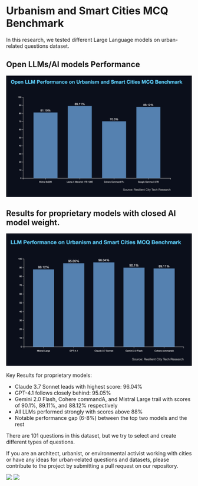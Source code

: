# Urbanism and Smart Cities MCQ Benchmark

In this research, we tested different Large Language models on urban-related questions dataset.

## Open LLMs/AI models Performance

![Open LLMs/AI models Performance](img/Open-LLMs-Performance.png)


## Results for proprietary models with closed AI model weight.

![Results for proprietary models with closed AI model weight](img/LLMs-Performance.png)

Key Results for proprietary models:

* Claude 3.7 Sonnet leads with highest score: 96.04%
* GPT-4.1 follows closely behind: 95.05%
* Gemini 2.0 Flash, Cohere commandA, and Mistral Large trail with scores of 90.1%, 89.11%, and 88.12% respectively
* All LLMs performed strongly with scores above 88%
* Notable performance gap (6-8%) between the top two models and the rest

There are 101 questions in this dataset, but we try to select and create different types of questions.

If you are an architect, urbanist, or environmental activist working with cities or have any ideas for urban-related questions and datasets, please contribute to the project by submitting a pull request on our repository.

[<img src="https://github.com/Resilient-City-Tech/AwesomeDigitalUrbanism/blob/main/img/rct-instagram.png?raw=true" width="5%"/>](https://www.instagram.com/citytechresilient/)
[<img src="https://github.com/Resilient-City-Tech/AwesomeDigitalUrbanism/blob/main/img/rct-youtube-logo.png?raw=true" width="4%"/>](https://www.youtube.com/@ResilientCityTech)
